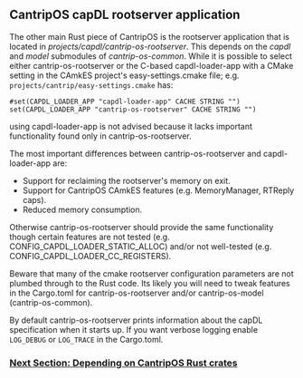 
## CantripOS capDL rootserver application

The other main Rust piece of CantripOS is the rootserver application that is located in
*projects/capdl/cantrip-os-rootserver*. This depends on the *capdl* and *model*
submodules of *cantrip-os-common*. While it is possible to select either
cantrip-os-rootserver or the C-based capdl-loader-app with a CMake setting
in the CAmkES project's easy-settings.cmake file; e.g. `projects/cantrip/easy-settings.cmake` has:

```
#set(CAPDL_LOADER_APP "capdl-loader-app" CACHE STRING "")
set(CAPDL_LOADER_APP "cantrip-os-rootserver" CACHE STRING "")
```

using capdl-loader-app is not advised because it lacks important functionality
found only in cantrip-os-rootserver.

The most important differences between cantrip-os-rootserver and capdl-loader-app are:

- Support for reclaiming the rootserver's memory on exit.
- Support for CantripOS CAmkES features (e.g. MemoryManager, RTReply caps).
- Reduced memory consumption.

Otherwise cantrip-os-rootserver should provide the same functionality though
certain features are not tested (e.g. CONFIG_CAPDL_LOADER_STATIC_ALLOC)
and/or not well-tested (e.g. CONFIG_CAPDL_LOADER_CC_REGISTERS).

Beware that many of the cmake rootserver configuration parameters are not plumbed
through to the Rust code.  Its likely you will need to tweak features in the
Cargo.toml for cantrip-os-rootserver and/or cantrip-os-model (cantrip-os-common).

By default cantrip-os-rootserver prints information about the capDL specification
when it starts up. If you want verbose logging enable `LOG_DEBUG` or `LOG_TRACE`
in the Cargo.toml.

### [Next Section: Depending on CantripOS Rust crates](CrateDependencies.md)
